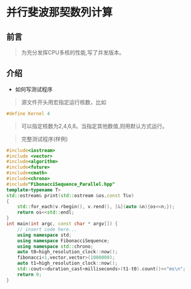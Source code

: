 # 并行斐波那契数列计算
## 前言 
> 为充分发挥CPU多核的性能,写了并发版本。
##  介绍
+ 如何写测试程序
> 源文件开头用宏指定运行核数，比如
```C++
#define Kernel 4
```
> 可以指定核数为2,4,6,8。当指定其他数值,则用默认方式运行。

> 完整测试程序(样例)
```C++
#include<iostream>
#include <vector>
#include<algorithm>
#include<future>
#include<cmath>
#include<chrono>
#include"FibonacciSequence_Parallel.hpp"
template<typename T>
std::ostream& print(std::ostream &os,const T&v)
{
    std::for_each(v.rbegin(), v.rend(), [&](auto &n){os<<n;});
    return os<<std::endl;
}
int main(int argc, const char * argv[]) {
    // insert code here...
    using namespace std;
    using namespace FibonacciSequence;
    using namespace std::chrono;
    auto t0=high_resolution_clock::now();
    fibonacci<1,vector,vector>(1000000);
    auto t1=high_resolution_clock::now();
    std::cout<<duration_cast<milliseconds>(t1-t0).count()<<"ms\n";
    return 0;
}

```